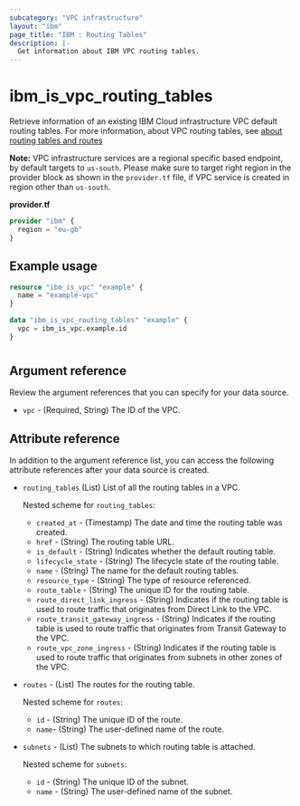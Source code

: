 ```yaml
---
subcategory: "VPC infrastructure"
layout: "ibm"
page_title: "IBM : Routing Tables"
description: |-
  Get information about IBM VPC routing tables.
---
```


# ibm_is_vpc_routing_tables
Retrieve information of an existing IBM Cloud infrastructure VPC default routing tables. For more information, about VPC routing tables, see [about routing tables and routes](https://cloud.ibm.com/docs/vpc?topic=vpc-about-custom-routes)

**Note:** 
VPC infrastructure services are a regional specific based endpoint, by default targets to `us-south`. Please make sure to target right region in the provider block as shown in the `provider.tf` file, if VPC service is created in region other than `us-south`.

**provider.tf**

```terraform
provider "ibm" {
  region = "eu-gb"
}
```

## Example usage

```terraform
resource "ibm_is_vpc" "example" {
  name = "example-vpc"
}

data "ibm_is_vpc_routing_tables" "example" {
  vpc = ibm_is_vpc.example.id
}
```

#
## Argument reference
Review the argument references that you can specify for your data source. 

- `vpc` - (Required, String) The ID of the VPC.

## Attribute reference
In addition to the argument reference list, you can access the following attribute references after your data source is created. 

- `routing_tables` (List) List of all the routing tables in a VPC.

  Nested scheme for `routing_tables`:
    - `created_at` - (Timestamp)  The date and time the routing table was created.
	- `href` - (String) The routing table URL.
	- `is_default` - (String)  Indicates whether the default routing table.
	- `lifecycle_state` - (String) The lifecycle state of the routing table.
	- `name` - (String) The name for the default routing tables.
	- `resource_type` - (String) The type of resource referenced.
	- `route_table` - (String) The unique ID for the routing table.
	- `route_direct_link_ingress` - (String) Indicates if the routing table is used to route traffic that originates from Direct Link to the VPC.
	- `route_transit_gateway_ingress` - (String) Indicates if the routing table is used to route traffic that originates from Transit Gateway to the VPC.
	- `route_vpc_zone_ingress` - (String)  Indicates if the routing table is used to route traffic that originates from subnets in other zones of the VPC.
- `routes` - (List) The routes for the routing table.
 
  Nested scheme for `routes`:
	- `id` - (String) The unique ID of the route.
	- `name`-  (String) The user-defined name of the route.
- `subnets` - (List) The subnets to which routing table is attached.

  Nested scheme for `subnets`:
	- `id` - (String) The unique ID of the subnet.
	- `name` - (String) The user-defined name of the subnet.
